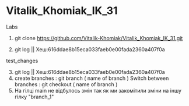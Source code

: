 # Vitalik_Khomiak_IK_31
Labs

1. git clone https://github.com/Vitalik-Khomiak/Vitalik_Khomiak_IK_31.git

2. git log     || Хеш:616ddae8b15eca033faeb0e00fada2360a407f0a

test_changes

3. git log     || Хеш:616ddae8b15eca033faeb0e00fada2360a407f0a
4. create branches         : git branch   ( name of branch ) 
   Switch between branches : git checkout ( name of branch ) 
5. На гілці main не відбулось змін так як ми закомітили зміни на іншу гілку "branch_1"

